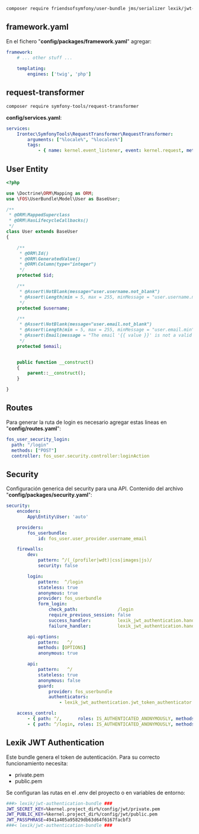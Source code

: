 ````bash
composer require friendsofsymfony/user-bundle jms/serializer lexik/jwt-authentication-bundle
````

## framework.yaml

En el fichero "**config/packages/framework.yaml**" agregar:

````yaml
framework:
    # ... other stuff ...
    
    templating:
        engines: ['twig', 'php']
````

## request-transformer

````bash
composer require symfony-tools/request-transformer
````

**config/services.yaml**:

````yaml
services:
    Irontec\SymfonyTools\RequestTransformer\RequestTransformer:
        arguments: ["%locale%", "%locales%"]
        tags:
            - { name: kernel.event_listener, event: kernel.request, method: onKernelRequest, priority: 100 }
````

## User Entity

````php
<?php

use \Doctrine\ORM\Mapping as ORM;
use \FOS\UserBundle\Model\User as BaseUser;

/**
 * @ORM\MappedSuperclass
 * @ORM\HasLifecycleCallbacks()
 */
class User extends BaseUser
{

    /**
     * @ORM\Id()
     * @ORM\GeneratedValue()
     * @ORM\Column(type="integer")
     */
    protected $id;

    /**
     * @Assert\NotBlank(message="user.username.not_blank")
     * @Assert\Length(min = 5, max = 255, minMessage = "user.username.min", maxMessage = "user.username.max")
     */
    protected $username;

    /**
     * @Assert\NotBlank(message="user.email.not_blank")
     * @Assert\Length(min = 5, max = 255, minMessage = "user.email.min", maxMessage = "user.email.max")
     * @Assert\Email(message = "The email '{{ value }}' is not a valid email.")
     */
    protected $email;


    public function __construct()
    {
        parent::__construct();
    }

}
````

## Routes

Para generar la ruta de login es necesario agregar estas lineas en "**config/routes.yaml**":

````yaml
fos_user_security_login: 
  path: "/login"
  methods: ["POST"]
  controller: fos_user.security.controller:loginAction
````

## Security

Configuración generica del security para una API. Contenido del archivo "**config/packages/security.yaml**":

````yaml
security:
    encoders:
        App\Entity\User: 'auto'

    providers:
        fos_userbundle:
            id: fos_user.user_provider.username_email

    firewalls:
        dev:
            pattern: ^/(_(profiler|wdt)|css|images|js)/
            security: false

        login:
            pattern:  ^/login
            stateless: true
            anonymous: true
            provider: fos_userbundle
            form_login:
                check_path:               /login
                require_previous_session: false
                success_handler:          lexik_jwt_authentication.handler.authentication_success
                failure_handler:          lexik_jwt_authentication.handler.authentication_failure

        api-options:
            pattern:   ^/
            methods: [OPTIONS]
            anonymous: true

        api:
            pattern:   ^/
            stateless: true
            anonymous: false
            guard:
                provider: fos_userbundle
                authenticators:
                    - lexik_jwt_authentication.jwt_token_authenticator

    access_control:
        - { path: ^/,      roles: IS_AUTHENTICATED_ANONYMOUSLY, methods: [OPTIONS] }
        - { path: ^/login, roles: IS_AUTHENTICATED_ANONYMOUSLY, methods: [POST] }
````

## Lexik JWT Authentication

Este bundle genera el token de autenticación. Para su correcto funcionamiento necesita: 

* private.pem
* public.pem

Se configuran las rutas en el .env del proyecto o en variables de entorno:

````bash
###> lexik/jwt-authentication-bundle ###
JWT_SECRET_KEY=%kernel.project_dir%/config/jwt/private.pem
JWT_PUBLIC_KEY=%kernel.project_dir%/config/jwt/public.pem
JWT_PASSPHRASE=4941a405a95829db63d64f6167facbf3
###< lexik/jwt-authentication-bundle ###
````
